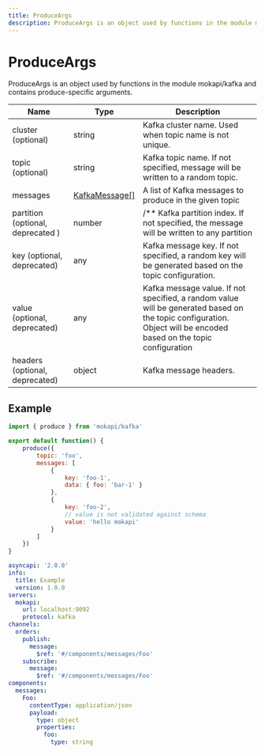 ```yaml
---
title: ProduceArgs
description: ProduceArgs is an object used by functions in the module mokapi/kafka
---
```

# ProduceArgs

ProduceArgs is an object used by functions in the module mokapi/kafka 
and contains produce-specific arguments.

| Name                              | Type                                                                | Description                                                                                                                                                       |
|-----------------------------------|---------------------------------------------------------------------|-------------------------------------------------------------------------------------------------------------------------------------------------------------------|
| cluster (optional)                | string                                                              | Kafka cluster name. Used when topic name is not unique.                                                                                                           |
| topic (optional)                  | string                                                              | Kafka topic name. If not specified, message will be written to a random topic.                                                                                    |
| messages                          | [KafkaMessage[]](/docs/javascript-api/mokapi-kafka/kafkamessage.md) | A list of Kafka messages to produce in the given topic                                                                                                            |
| partition (optional, deprecated ) | number                                                              | /** Kafka partition index. If not specified, the message will be written to any partition                                                                         |
| key (optional, deprecated)        | any                                                                 | Kafka message key. If not specified, a random key will be generated based on the topic configuration.                                                             |
| value (optional, deprecated)      | any                                                                 | Kafka message value. If not specified, a random value will be generated based on the topic configuration. Object will be encoded based on the topic configuration |
| headers (optional, deprecated)    | object                                                              | Kafka message headers.                                                                                                                                            |

## Example

```javascript tab=kafka.js
import { produce } from 'mokapi/kafka'

export default function() {
    produce({
        topic: 'foo',
        messages: [
            {
                key: 'foo-1',
                data: { foo: 'bar-1' }
            },
            {
                key: 'foo-2',
                // value is not validated against schema
                value: 'hello mokapi'
            }
        ]
    })
}
```

```yaml tab=kafka.yaml
asyncapi: '2.0.0'
info:
  title: Example
  version: 1.0.0
servers:
  mokapi:
    url: localhost:9092
    protocol: kafka
channels:
  orders:
    publish:
      message:
        $ref: '#/components/messages/Foo'
    subscribe:
      message:
        $ref: '#/components/messages/Foo'
components:
  messages:
    Foo:
      contentType: application/json
      payload:
        type: object
        properties:
          foo:
            type: string
```